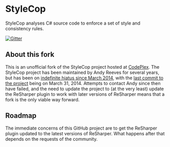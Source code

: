 # StyleCop

StyleCop analyses C# source code to enforce a set of style and consistency rules.

[![Gitter](https://badges.gitter.im/Join%20Chat.svg)](https://gitter.im/StyleCop/StyleCop?utm_source=badge&utm_medium=badge&utm_campaign=pr-badge&utm_content=badge)

## About this fork

This is an unofficial fork of the StyleCop project hosted at [CodePlex](http://stylecop.codeplex.com). The StyleCop project has been maintained by Andy Reeves for several years, but has been on [indefinite hiatus since March 2014](https://twitter.com/stylecopdev/status/448202371798433792), with the [last commit to the project](https://github.com/StyleCop/StyleCop/commit/d9577105fee871b9f49cd7e86858b4044b99b192) being on March 31, 2014. Attempts to contact Andy since then have failed, and the need to update the project to (at the very least) update the ReSharper plugin to work with later versions of ReSharper means that a fork is the only viable way forward.

## Roadmap

The immediate concerns of this GitHub project are to get the ReSharper plugin updated to the latest versions of ReSharper. What happens after that depends on the requests of the community.
